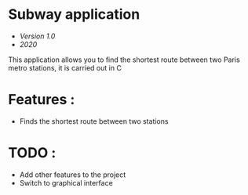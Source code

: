 # Subway application

- *Version 1.0*
- *2020*

This application allows you to find the shortest route between two Paris metro stations, it is carried out in C

# Features :
- Finds the shortest route between two stations

# TODO :
- Add other features to the project
- Switch to graphical interface
